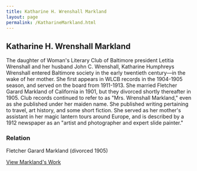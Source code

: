 ```yaml
---
title: Katharine H. Wrenshall Markland
layout: page
permalink: /KatharineMarkland.html
---
```


## Katharine H. Wrenshall Markland

The daughter of Woman's Literary Club of Baltimore president Letitia Wrenshall and her husband John C. Wrenshall, Katharine Humphreys Wrenshall entered Baltimore society in the early twentieth century—in the wake of her mother. She first appears in WLCB records in the 1904-1905 season, and served on the board from 1911-1913. She married Fletcher Garard Markland of California in 1901, but they divorced shortly thereafter in 1905. Club records continued to refer to as "Mrs. Wrenshall Markland," even as she published under her maiden name. She published writing pertaining to travel, art history, and some short fiction. She served as her mother's assistant in her magic lantern tours around Europe, and is described by a 1912 newspaper as an "artist and photographer and expert slide painter." 

### Relation

Fletcher Garard Markland (divorced 1905)

[View Markland's Work](https://wlcb.github.io/archive/browse.html#markland)